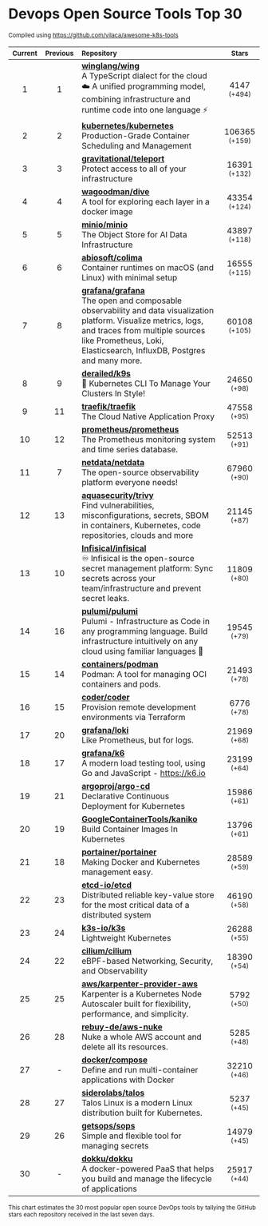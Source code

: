 # Devops Open Source Tools Top 30
<sup>Compiled using https://github.com/vilaca/awesome-k8s-tools</sup>
<div align="center">

|<sub>Current</sub>|<sub>Previous</sub>|<sub>Repository</sub>|<sub>Stars</sub>|
|:---:|:---:|:---|:---:|
|1|1|[**winglang/wing**](https://github.com/winglang/wing)<br/>A TypeScript dialect for the cloud ☁️ A unified programming model, combining infrastructure and runtime code into one language ⚡ |4147 <sup>(+494)</sup>|
|2|2|[**kubernetes/kubernetes**](https://github.com/kubernetes/kubernetes)<br/>Production-Grade Container Scheduling and Management|106365 <sup>(+159)</sup>|
|3|3|[**gravitational/teleport**](https://github.com/gravitational/teleport)<br/>Protect access to all of your infrastructure|16391 <sup>(+132)</sup>|
|4|4|[**wagoodman/dive**](https://github.com/wagoodman/dive)<br/>A tool for exploring each layer in a docker image|43354 <sup>(+124)</sup>|
|5|5|[**minio/minio**](https://github.com/minio/minio)<br/>The Object Store for AI Data Infrastructure|43897 <sup>(+118)</sup>|
|6|6|[**abiosoft/colima**](https://github.com/abiosoft/colima)<br/>Container runtimes on macOS (and Linux) with minimal setup|16555 <sup>(+115)</sup>|
|7|8|[**grafana/grafana**](https://github.com/grafana/grafana)<br/>The open and composable observability and data visualization platform. Visualize metrics, logs, and traces from multiple sources like Prometheus, Loki, Elasticsearch, InfluxDB, Postgres and many more. |60108 <sup>(+105)</sup>|
|8|9|[**derailed/k9s**](https://github.com/derailed/k9s)<br/>🐶 Kubernetes CLI To Manage Your Clusters In Style!|24650 <sup>(+98)</sup>|
|9|11|[**traefik/traefik**](https://github.com/traefik/traefik)<br/>The Cloud Native Application Proxy|47558 <sup>(+95)</sup>|
|10|12|[**prometheus/prometheus**](https://github.com/prometheus/prometheus)<br/>The Prometheus monitoring system and time series database.|52513 <sup>(+91)</sup>|
|11|7|[**netdata/netdata**](https://github.com/netdata/netdata)<br/>The open-source observability platform everyone needs!|67960 <sup>(+90)</sup>|
|12|13|[**aquasecurity/trivy**](https://github.com/aquasecurity/trivy)<br/>Find vulnerabilities, misconfigurations, secrets, SBOM in containers, Kubernetes, code repositories, clouds and more|21145 <sup>(+87)</sup>|
|13|10|[**Infisical/infisical**](https://github.com/Infisical/infisical)<br/>♾ Infisical is the open-source secret management platform: Sync secrets across your team/infrastructure and prevent secret leaks.|11809 <sup>(+80)</sup>|
|14|16|[**pulumi/pulumi**](https://github.com/pulumi/pulumi)<br/>Pulumi - Infrastructure as Code in any programming language. Build infrastructure intuitively on any cloud using familiar languages 🚀|19545 <sup>(+79)</sup>|
|15|14|[**containers/podman**](https://github.com/containers/podman)<br/>Podman: A tool for managing OCI containers and pods.|21493 <sup>(+78)</sup>|
|16|15|[**coder/coder**](https://github.com/coder/coder)<br/>Provision remote development environments via Terraform|6776 <sup>(+78)</sup>|
|17|20|[**grafana/loki**](https://github.com/grafana/loki)<br/>Like Prometheus, but for logs.|21969 <sup>(+68)</sup>|
|18|17|[**grafana/k6**](https://github.com/grafana/k6)<br/>A modern load testing tool, using Go and JavaScript - https://k6.io|23199 <sup>(+64)</sup>|
|19|21|[**argoproj/argo-cd**](https://github.com/argoproj/argo-cd)<br/>Declarative Continuous Deployment for Kubernetes|15986 <sup>(+61)</sup>|
|20|19|[**GoogleContainerTools/kaniko**](https://github.com/GoogleContainerTools/kaniko)<br/>Build Container Images In Kubernetes|13796 <sup>(+61)</sup>|
|21|18|[**portainer/portainer**](https://github.com/portainer/portainer)<br/>Making Docker and Kubernetes management easy.|28589 <sup>(+59)</sup>|
|22|23|[**etcd-io/etcd**](https://github.com/etcd-io/etcd)<br/>Distributed reliable key-value store for the most critical data of a distributed system|46190 <sup>(+58)</sup>|
|23|24|[**k3s-io/k3s**](https://github.com/k3s-io/k3s)<br/>Lightweight Kubernetes|26288 <sup>(+55)</sup>|
|24|22|[**cilium/cilium**](https://github.com/cilium/cilium)<br/>eBPF-based Networking, Security, and Observability|18390 <sup>(+54)</sup>|
|25|25|[**aws/karpenter-provider-aws**](https://github.com/aws/karpenter-provider-aws)<br/>Karpenter is a Kubernetes Node Autoscaler built for flexibility, performance, and simplicity.|5792 <sup>(+50)</sup>|
|26|28|[**rebuy-de/aws-nuke**](https://github.com/rebuy-de/aws-nuke)<br/>Nuke a whole AWS account and delete all its resources.|5285 <sup>(+48)</sup>|
|27|-|[**docker/compose**](https://github.com/docker/compose)<br/>Define and run multi-container applications with Docker|32210 <sup>(+46)</sup>|
|28|27|[**siderolabs/talos**](https://github.com/siderolabs/talos)<br/>Talos Linux is a modern Linux distribution built for Kubernetes.|5237 <sup>(+45)</sup>|
|29|26|[**getsops/sops**](https://github.com/getsops/sops)<br/>Simple and flexible tool for managing secrets|14979 <sup>(+45)</sup>|
|30|-|[**dokku/dokku**](https://github.com/dokku/dokku)<br/>A docker-powered PaaS that helps you build and manage the lifecycle of applications|25917 <sup>(+44)</sup>|


</div>

<sub>This chart estimates the 30 most popular open source DevOps tools by tallying the GitHub stars each repository received in the last seven days.</sub>
